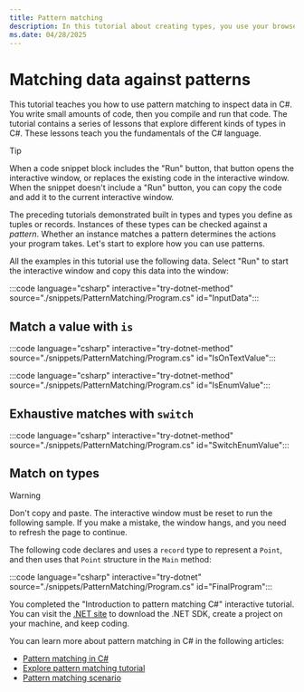 ```yaml
---
title: Pattern matching
description: In this tutorial about creating types, you use your browser to learn C# interactively. You're going to write C# code and see the results of compiling and running your code directly in the browser.
ms.date: 04/28/2025
---
```

# Matching data against patterns

This tutorial teaches you how to use pattern matching to inspect data in C#. You write small amounts of code, then you compile and run that code. The tutorial contains a series of lessons that explore different kinds of types in C#. These lessons teach you the fundamentals of the C# language.

> [!TIP]
> When a code snippet block includes the "Run" button, that button opens the interactive window, or replaces the existing code in the interactive window. When the snippet doesn't include a "Run" button, you can copy the code and add it to the current interactive window.

The preceding tutorials demonstrated built in types and types you define as tuples or records. Instances of these types can be checked against a *pattern*. Whether an instance matches a pattern determines the actions your program takes. Let's start to explore how you can use patterns.

All the examples in this tutorial use the following data. Select "Run" to start the interactive window and copy this data into the window:

:::code language="csharp" interactive="try-dotnet-method" source="./snippets/PatternMatching/Program.cs" id="InputData":::

## Match a value with `is`

:::code language="csharp" interactive="try-dotnet-method" source="./snippets/PatternMatching/Program.cs" id="IsOnTextValue":::

:::code language="csharp" interactive="try-dotnet-method" source="./snippets/PatternMatching/Program.cs" id="IsEnumValue":::

## Exhaustive matches with `switch`

:::code language="csharp" interactive="try-dotnet-method" source="./snippets/PatternMatching/Program.cs" id="SwitchEnumValue":::

## Match on types

> [!WARNING]
> Don't copy and paste. The interactive window must be reset to run the following sample. If you make a mistake, the window hangs, and you need to refresh the page to continue.

The following code declares and uses a `record` type to represent a `Point`, and then uses that `Point` structure in the `Main` method:

:::code language="csharp" interactive="try-dotnet" source="./snippets/PatternMatching/Program.cs" id="FinalProgram":::

You completed the "Introduction to pattern matching C#" interactive tutorial. You can visit the [.NET site](https://dotnet.microsoft.com/learn/dotnet/hello-world-tutorial/intro) to download the .NET SDK, create a project on your machine, and keep coding.

You can learn more about pattern matching in C# in the following articles:

- [Pattern matching in C#](../../fundamentals/functional/pattern-matching.md)
- [Explore pattern matching tutorial](../../tutorials/patterns-objects.md)
- [Pattern matching scenario](../../fundamentals/tutorials/pattern-matching.md)

